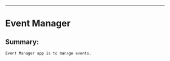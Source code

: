 -------------------------------------------------------------------------------------
Event Manager
=====================================================================================
Summary:
---------
    Event Manager app is to manage events.